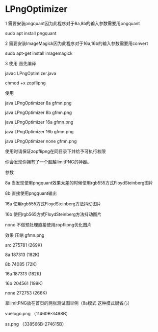 # LPngOptimizer

1 需要安装pngquant因为此程序对于8a,8b的输入参数需要用pngquant

sudo apt install pngquant

2 需要安装ImageMagick因为此程序对于16a,16b的输入参数需要用convert

sudo apt-get install imagemagick

3 使用 首先编译

javac LPngOptimizer.java

chmod +x zopflipng

使用

java LPngOptimizer 8a gfmn.png

java LPngOptimizer 8b gfmn.png

java LPngOptimizer 16a gfmn.png

java LPngOptimizer 16b gfmn.png

java LPngOptimizer none gfmn.png

使用时请保证zopflipng在同目录下并给予可执行权限

你会发现你拥有了一个超越limitPNG的神器。

参数

8a 当发现使用pngquant效果太差的时候使用rgb555方式FloydSteinberg图片

8b 直接使用pngquant输出

16a 使用rgb555方式FloydSteinberg方法抖动图片

16b 使用rgb565方式FloydSteinberg方法抖动图片

nono 不做预处理直接使用zopflipng优化图片

效果 压缩 gfmn.png

src 275781 (269K)

8a 187313 (182K)

8b 74085 (72K)

16a 187313 (182K)

16b 204561 (199K)

none 272753 (266K)

拿limitPNG放在首页的两张测试图举例（8a模式 这种模式很省心）

vuelogo.png （11460B-3498B）

ss.png （338566B-274615B）

